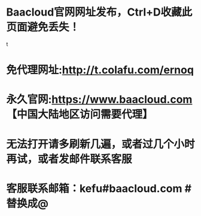 # Baacloud官网网址发布，Ctrl+D收藏此页面避免丢失！
t
# 免代理网址:http://t.colafu.com/ernoq

# 永久官网:https://www.baacloud.com 【中国大陆地区访问需要代理】

# 无法打开请多刷新几遍，或者过几个小时再试，或者发邮件联系客服
# 客服联系邮箱：kefu#baacloud.com #替换成@
